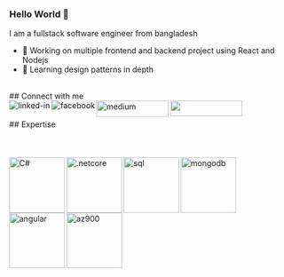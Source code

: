 ### Hello World 👋
I am a fullstack software engineer from bangladesh
- 🔭 Working on multiple frontend and backend project using React and Nodejs
- 🌱 Learning design patterns in depth
<br>
## Connect with me
<br>
<a href="https://www.linkedin.com/in/svetoslav-yordanov003/"><img align="left" alt="linked-in" src="https://img.shields.io/badge/linkedin-%230077B5.svg?&style=for-the-badge&logo=linkedin&logoColor=white" /></a>
<a href="https://www.facebook.com/svetoslav.yordanov.003/"><img align="left" alt="facebook" src="https://img.shields.io/badge/facebook-%231877F2.svg?&style=for-the-badge&logo=facebook&logoColor=white" /></a>
<a href="https://yordanov03.github.io/"><img align="left" alt="medium" src="https://images-wixmp-ed30a86b8c4ca887773594c2.wixmp.com/i/40cc3ff7-f1a2-42d4-8b44-f71ffee15b43/d8p3bwt-7f81edf7-e9a1-4093-8e79-cf06eb4f0108.png" width="130" height="29"></a>
<a href="https://www.credly.com/badges/11b2cc84-5140-46f9-8d21-e4fb12ee504f/linked_in"><img align="left" src="https://miro.medium.com/max/1000/1*gK2Q2shH2HFArQ4qr9MPmw.png" width="130" height="28" /></a>
<br>
<br>
## Expertise
<br>
<br>
<br>
<br>
<img align="left" alt="C#" src="https://res.cloudinary.com/practicaldev/image/fetch/s--IMy76vSA--/c_limit,f_auto,fl_progressive,q_80,w_375/https://dev-to-uploads.s3.amazonaws.com/uploads/badge/badge_image/33/csharp-badge.png" width="100" height="100" />
<img align="left" alt=".netcore" src="https://upload.wikimedia.org/wikipedia/commons/e/ee/.NET_Core_Logo.svg" width="100" height="100" />
<img align="left" alt="sql" src="https://juststickers.in/wp-content/uploads/2019/01/sql-emblem-bleed-badge.png" width="100" height="100" />
<img align="left" alt="mongodb" src="https://res.cloudinary.com/startup-grind/image/upload/c_fill,dpr_2,f_auto,g_center,q_auto:good/v1/gcs/platform-data-mongodb/events/mon.png" width="100" height="100" />
<img align="left" alt="angular" src="https://www.mbejda.com/content/images/2017/08/AngularJS-Shield.svg" width="100" height="100"/>
<a href="https://www.credly.com/badges/11b2cc84-5140-46f9-8d21-e4fb12ee504f/linked_in"><img align="left" alt="az900" src="https://images.credly.com/images/6a254dad-77e5-4e71-8049-94e5c7a15981/azure-fundamentals-600x600.png" width="100" height="100" />
<br>
<br>

